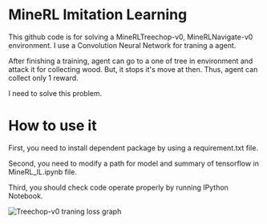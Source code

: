 # MineRL Imitation Learning

This github code is for solving a MineRLTreechop-v0, MineRLNavigate-v0 environment. I use a Convolution Neural Network for traning a agent. 

After finishing a training, agent can go to a one of tree in environment and attack it for collecting wood. But, it stops it's move at then. Thus, agent can collect only 1 reward.

I need to solve this problem.

# How to use it

First, you need to install dependent package by using a requirement.txt file. 

Second, you need to modify a path for model and summary of tensorflow in MineRL_IL.ipynb file.

Third, you should check code operate properly by running IPython Notebook.

![Treechop-v0 traning loss graph](https://github.com/kimbring2/MineRL/blob/master/image/14-47-20.png)
